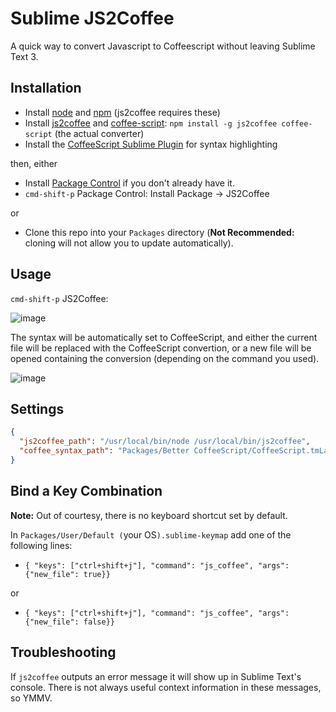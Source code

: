 # Sublime JS2Coffee
A quick way to convert Javascript to Coffeescript without leaving Sublime Text 3.


## Installation

* Install [node](http://nodejs.org/) and [npm](https://npmjs.org/) (js2coffee requires these)
* Install [js2coffee](https://github.com/rstacruz/js2coffee) and [coffee-script](https://github.com/jashkenas/coffee-script): `npm install -g js2coffee coffee-script` (the actual converter)
* Install the [CoffeeScript Sublime Plugin](https://github.com/Xavura/CoffeeScript-Sublime-Plugin) for syntax highlighting

then, either

* Install [Package Control](http://wbond.net/sublime_packages/package_control) if you don't already have it.
* `cmd-shift-p` Package Control: Install Package -> JS2Coffee

or

* Clone this repo into your `Packages` directory (**Not Recommended:** cloning will not allow you to update automatically).


## Usage
 
`cmd-shift-p` JS2Coffee: 

![image](http://f.cl.ly/items/3B1l2H2K0U3r2U1E0f0U/test.js%20%E2%80%94%20sublime-js2coffee-1.jpg)

The syntax will be automatically set to CoffeeScript, and either the current file will be replaced with the CoffeeScript convertion, or a new file will be opened containing the conversion (depending on the command you used).

![image](http://f.cl.ly/items/3P3z0Z0r2K1C3c2V1r3a/untitled%20%E2%80%94%20sublime-js2coffee-2.jpg)

## Settings
``` json
{
  "js2coffee_path": "/usr/local/bin/node /usr/local/bin/js2coffee",
  "coffee_syntax_path": "Packages/Better CoffeeScript/CoffeeScript.tmLanguage"
}
```

## Bind a Key Combination
**Note:** Out of courtesy, there is no keyboard shortcut set by default.

In `Packages/User/Default (`your OS`).sublime-keymap` add one of the following lines:

* `{ "keys": ["ctrl+shift+j"], "command": "js_coffee", "args":{"new_file": true}}`

or

* `{ "keys": ["ctrl+shift+j"], "command": "js_coffee", "args":{"new_file": false}}`


## Troubleshooting

If `js2coffee` outputs an error message it will show up in Sublime Text's console. There is not always useful context information in these messages, so YMMV.
